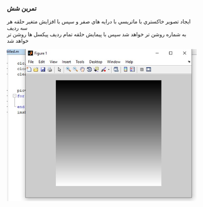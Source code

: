 ### تمرين شش

ايجاد تصوير خاكستري با ماتريسي با درايه هاي صفر و سپس با افزايش متغير حلقه هر سه رديف 
<br/>
به شماره روشن تر خواهد شد سپس با پيمايش حلقه تمام رديف پيكسل ها روشن تر خواهد شد



![خروجي تصوير](https://github.com/semnan-university-ai/image-processing-class/blob/main/excersiecs/Homayontoosy/6/screen%206.jpg)
